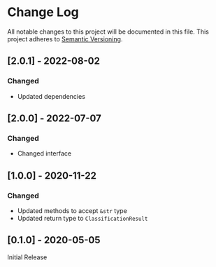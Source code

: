 # Change Log
All notable changes to this project will be documented in this file. This project adheres to [Semantic Versioning](http://semver.org/).

## [2.0.1] - 2022-08-02
### Changed
- Updated dependencies

## [2.0.0] - 2022-07-07
### Changed
- Changed interface

## [1.0.0] - 2020-11-22
### Changed
- Updated methods to accept `&str` type
- Updated return type to `ClassificationResult`

## [0.1.0] - 2020-05-05
Initial Release

